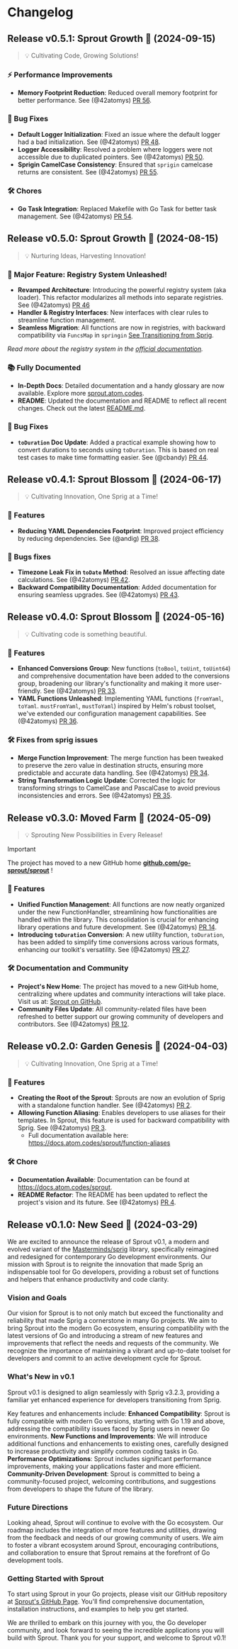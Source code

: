 # Changelog

## Release v0.5.1: Sprout Growth 🌿 (2024-09-15)

> 💡 Cultivating Code, Growing Solutions!

### ⚡ Performance Improvements
- **Memory Footprint Reduction**: Reduced overall memory footprint for better performance. See (@42atomys) [PR 56](https://github.com/go-sprout/sprout/pull/56).

### 🐛 Bug Fixes
- **Default Logger Initialization**: Fixed an issue where the default logger had a bad initialization. See (@42atomys) [PR 48](https://github.com/go-sprout/sprout/pull/48).
- **Logger Accessibility**: Resolved a problem where loggers were not accessible due to duplicated pointers. See (@42atomys) [PR 50](https://github.com/go-sprout/sprout/pull/50).
- **Sprigin CamelCase Consistency**: Ensured that `sprigin` camelcase returns are consistent. See (@42atomys) [PR 55](https://github.com/go-sprout/sprout/pull/55).

### 🛠️ Chores
- **Go Task Integration**: Replaced Makefile with Go Task for better task management. See (@42atomys) [PR 54](https://github.com/go-sprout/sprout/pull/54).

## Release v0.5.0: Sprout Growth 🌿 (2024-08-15)

> 💡 Nurturing Ideas, Harvesting Innovation!

### 🌟 Major Feature: Registry System Unleashed!
- **Revamped Architecture**: Introducing the powerful registry system (aka loader). This refactor modularizes all methods into separate registries. See (@42atomys) [PR 46](https://github.com/go-sprout/sprout/pull/46)
- **Handler & Registry Interfaces**: New interfaces with clear rules to streamline function management.
- **Seamless Migration**: All functions are now in registries, with backward compatibility via `FuncsMap` in `springin` [See Transitioning from Sprig](https://github.com/go-sprout/sprout?tab=readme-ov-file#transitioning-from-sprig).

*Read more about the registry system in the [official documentation](https://sprout.atom.codes/features/loader-system-registry).*

### 📚 Fully Documented
- **In-Depth Docs**: Detailed documentation and a handy glossary are now available. Explore more [sprout.atom.codes](https://sprout.atom.codes).
- **README**: Updated the documentation and README to reflect all recent changes. Check out the latest [README.md](https://raw.githubusercontent.com/go-sprout/sprout/main/README.md).

### 🐛 Bug Fixes
- **`toDuration` Doc Update**: Added a practical example showing how to convert durations to seconds using `toDuration`. This is based on real test cases to make time formatting easier. See (@cbandy) [PR 44](https://github.com/go-sprout/sprout/pull/44).


## Release v0.4.1: Sprout Blossom 🌸 (2024-06-17)

> 💡 Cultivating Innovation, One Sprig at a Time!

### 🚀 Features
- **Reducing YAML Dependencies Footprint**: Improved project efficiency by reducing dependencies. See (@andig) [PR 38](https://github.com/go-sprout/sprout/pull/38).
  
### 🐛 Bugs fixes
- **Timezone Leak Fix in `toDate` Method**: Resolved an issue affecting date calculations. See (@42atomys) [PR 42](https://github.com/go-sprout/sprout/pull/42).
- **Backward Compatibility Documentation**: Added documentation for ensuring seamless upgrades. See (@42atomys) [PR 43](https://github.com/go-sprout/sprout/pull/43).

## Release v0.4.0: Sprout Blossom 🌸 (2024-05-16)

> 💡 Cultivating code is something beautiful.

### 🚀 Features
- **Enhanced Conversions Group**: New functions (`toBool`, `toUint`, `toUint64`) and comprehensive documentation have been added to the conversions group, broadening our library's functionality and making it more user-friendly. See (@42atomys) [PR 33](https://github.com/go-sprout/sprout/pull/33).
- **YAML Functions Unleashed**: Implementing YAML functions (`fromYaml`, `toYaml`. `mustFromYaml`, `mustToYaml`) inspired by Helm's robust toolset, we've extended our configuration management capabilities. See (@42atomys) [PR 36](https://github.com/go-sprout/sprout/pull/36).

### 🛠 Fixes from sprig issues
- **Merge Function Improvement**: The merge function has been tweaked to preserve the zero value in destination structs, ensuring more predictable and accurate data handling. See (@42atomys) [PR 34](https://github.com/go-sprout/sprout/pull/34).
- **String Transformation Logic Update**: Corrected the logic for transforming strings to CamelCase and PascalCase to avoid previous inconsistencies and errors. See (@42atomys) [PR 35](https://github.com/go-sprout/sprout/pull/35).


## Release v0.3.0: Moved Farm 🌾 (2024-05-09)

> 💡 Sprouting New Possibilities in Every Release!

> [!IMPORTANT]
> The project has moved to a new GitHub home [**github.com/go-sprout/sprout**](https://github.com/go-sprout/sprout) !

### 🚀 Features
- **Unified Function Management**: All functions are now neatly organized under the new FunctionHandler, streamlining how functionalities are handled within the library. This consolidation is crucial for enhancing library operations and future development. See (@42atomys) [PR 14](https://github.com/go-sprout/sprout/pull/14).
- **Introducing `toDuration` Conversion**: A new utility function, `toDuration`, has been added to simplify time conversions across various formats, enhancing our toolkit's versatility. See (@42atomys) [PR 27](https://github.com/go-sprout/sprout/pull/27).

### 🛠 Documentation and Community
- **Project's New Home**: The project has moved to a new GitHub home, centralizing where updates and community interactions will take place. Visit us at: [Sprout on GitHub](https://github.com/go-sprout/sprout).
- **Community Files Update**: All community-related files have been refreshed to better support our growing community of developers and contributors. See (@42atomys) [PR 12](https://github.com/go-sprout/sprout/pull/12).

## Release v0.2.0: Garden Genesis 🌱 (2024-04-03)

> 💡 Cultivating Innovation, One Sprig at a Time!

### 🚀 Features
- **Creating the Root of the Sprout**: Sprouts are now an evolution of Sprig with a standalone function handler. See (@42atomys) [PR 2](https://github.com/go-sprout/sprout/pull/2).
- **Allowing Function Aliasing**: Enables developers to use aliases for their templates. In Sprout, this feature is used for backward compatibility with Sprig. See (@42atomys) [PR 3](https://github.com/go-sprout/sprout/pull/3). 
  - Full documentation available here: https://docs.atom.codes/sprout/function-aliases

### 🛠 Chore
- **Documentation Available**: Documentation can be found at https://docs.atom.codes/sprout.
- **README Refactor**: The README has been updated to reflect the project's vision and its future. See (@42atomys) [PR 4](https://github.com/go-sprout/sprout/pull/4).


## Release v0.1.0: New Seed 🌱 (2024-03-29)

We are excited to announce the release of Sprout v0.1, a modern and evolved variant of the [Masterminds/sprig](https://github.com/Masterminds/sprig) library, specifically reimagined and redesigned for contemporary Go development environments. Our mission with Sprout is to reignite the innovation that made Sprig an indispensable tool for Go developers, providing a robust set of functions and helpers that enhance productivity and code clarity.

### Vision and Goals
Our vision for Sprout is to not only match but exceed the functionality and reliability that made Sprig a cornerstone in many Go projects. We aim to bring Sprout into the modern Go ecosystem, ensuring compatibility with the latest versions of Go and introducing a stream of new features and improvements that reflect the needs and requests of the community. We recognize the importance of maintaining a vibrant and up-to-date toolset for developers and commit to an active development cycle for Sprout.

### What's New in v0.1
Sprout v0.1 is designed to align seamlessly with Sprig v3.2.3, providing a familiar yet enhanced experience for developers transitioning from Sprig. 

Key features and enhancements include:
**Enhanced Compatibility**: Sprout is fully compatible with modern Go versions, starting with Go 1.19 and above, addressing the compatibility issues faced by Sprig users in newer Go environments.
**New Functions and Improvements**: We will introduce additional functions and enhancements to existing ones, carefully designed to increase productivity and simplify common coding tasks in Go.
**Performance Optimizations**: Sprout includes significant performance improvements, making your applications faster and more efficient.
**Community-Driven Development**: Sprout is committed to being a community-focused project, welcoming contributions, and suggestions from developers to shape the future of the library.

### Future Directions
Looking ahead, Sprout will continue to evolve with the Go ecosystem. Our roadmap includes the integration of more features and utilities, drawing from the feedback and needs of our growing community of users. We aim to foster a vibrant ecosystem around Sprout, encouraging contributions, and collaboration to ensure that Sprout remains at the forefront of Go development tools.

### Getting Started with Sprout
To start using Sprout in your Go projects, please visit our GitHub repository at [Sprout's GitHub Page](https://github.com/go-sprout/sprout). You'll find comprehensive documentation, installation instructions, and examples to help you get started.

We are thrilled to embark on this journey with you, the Go developer community, and look forward to seeing the incredible applications you will build with Sprout. Thank you for your support, and welcome to Sprout v0.1!
